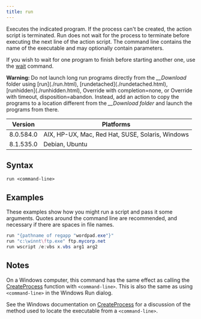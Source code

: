 ```yaml
---
title: run
---
```


Executes the indicated program. If the process can't be created, the action script is terminated. Run does not wait for the process to terminate before executing the next line of the action script. The command line contains the name of the executable and may optionally contain parameters.

If you wish to wait for one program to finish before starting another one, use the [wait](./wait.html) command.

<p><b>Warning: </b>Do not launch long run programs directly from the <i>__Download</i> folder using [run](./run.html), [rundetached](./rundetached.html), [runhidden](./runhidden.html), Override with completion=none, or Override with timeout, disposition=abandon. Instead, add an action to copy the programs to a location different from the <i>__Download folder</i> and launch the programs from there.</p>

Version | Platforms
--- | ---
8.0.584.0 | AIX, HP-UX, Mac, Red Hat, SUSE, Solaris, Windows
8.1.535.0 | Debian, Ubuntu

## Syntax

    run <command-line>

## Examples

These examples show how you might run a script and pass it some arguments. Quotes around the command line are recommended, and necessary if there are spaces in file names.

```actionscript
run "{pathname of regapp "wordpad.exe"}"
run "c:\winnt\ftp.exe" ftp.mycorp.net
run wscript /e:vbs x.vbs arg1 arg2
```

## Notes

On a Windows computer, this command has the same effect as calling the [CreateProcess](https://msdn.microsoft.com/en-us/library/windows/desktop/ms682425%28v=vs.85%29.aspx) function with `<command-line>`. This is also the same as using `<command-line>` in the Windows Run dialog.

See the Windows documentation on [CreateProcess](https://msdn.microsoft.com/en-us/library/windows/desktop/ms682425%28v=vs.85%29.aspx) for a discussion of the method used to locate the executable from a `<command-line>`.
